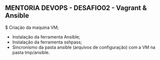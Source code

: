 ## MENTORIA DEVOPS - DESAFIO02 - Vagrant & Ansible

$ Criação da maquina VM;
* Instalação da ferramenta Ansible;
* Instalação da ferramenta sshpass;
* Sincronismo da pasta ansible (arquivos de configuração) com a VM na pasta tmp/ansible.

